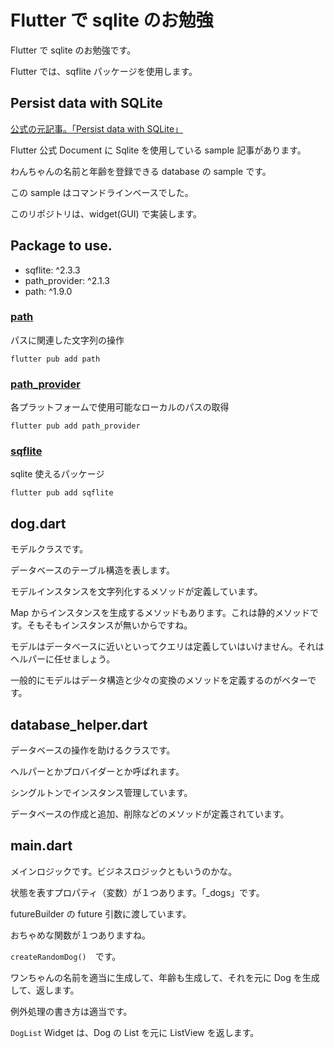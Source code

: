 # Flutter で sqlite のお勉強

Flutter で sqlite のお勉強です。

Flutter では、sqflite パッケージを使用します。

## Persist data with SQLite

[公式の元記事。「Persist data with SQLite」](https://docs.flutter.dev/cookbook/persistence/sqlite)

Flutter 公式 Document に Sqlite を使用している sample 記事があります。

わんちゃんの名前と年齢を登録できる database の sample です。

この sample はコマンドラインベースでした。

このリポジトリは、widget(GUI) で実装します。

## Package to use.

-   sqflite: ^2.3.3
-   path_provider: ^2.1.3
-   path: ^1.9.0

### [path](https://pub.dev/packages/path)

パスに関連した文字列の操作

```
flutter pub add path
```

### [path_provider](https://pub.dev/packages/path_provider)

各プラットフォームで使用可能なローカルのパスの取得

```
flutter pub add path_provider
```

### [sqflite](https://pub.dev/packages/sqflite)

sqlite 使えるパッケージ

```
flutter pub add sqflite
```

## dog.dart

モデルクラスです。

データベースのテーブル構造を表します。

モデルインスタンスを文字列化するメソッドが定義しています。

Map からインスタンスを生成するメソッドもあります。これは静的メソッドです。そもそもインスタンスが無いからですね。

モデルはデータベースに近いといってクエリは定義していはいけません。それはヘルパーに任せましょう。

一般的にモデルはデータ構造と少々の変換のメソッドを定義するのがベターです。

## database_helper.dart

データベースの操作を助けるクラスです。

ヘルパーとかプロバイダーとか呼ばれます。

シングルトンでインスタンス管理しています。

データベースの作成と追加、削除などのメソッドが定義されています。

## main.dart

メインロジックです。ビジネスロジックともいうのかな。

状態を表すプロパティ（変数）が１つあります。「\_dogs」です。

futureBuilder の future 引数に渡しています。

おちゃめな関数が１つありますね。

`createRandomDog()`　です。

ワンちゃんの名前を適当に生成して、年齢も生成して、それを元に Dog を生成して、返します。

例外処理の書き方は適当です。

`DogList` Widget は、Dog の List を元に ListView を返します。

